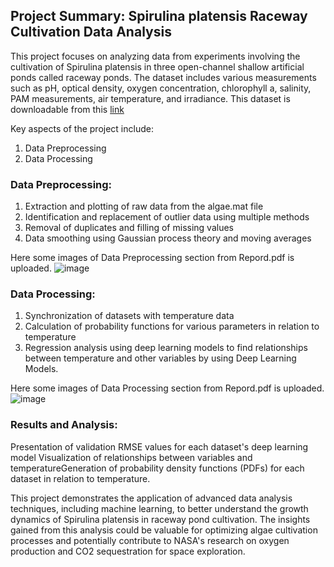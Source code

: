 ## Project Summary: Spirulina platensis Raceway Cultivation Data Analysis
This project focuses on analyzing data from experiments involving the cultivation of Spirulina platensis in three open-channel shallow artificial ponds called raceway ponds.
The dataset includes various measurements such as pH, optical density, oxygen concentration, chlorophyll a, salinity, PAM measurements, air temperature, and irradiance.
This dataset is downloadable from this [link](https://www.nasa.gov/intelligent-systems-division/discovery-and-systems-health/pcoe/pcoe-data-set-repository/)

Key aspects of the project include:
1. Data Preprocessing
2. Data Processing

### Data Preprocessing:

1. Extraction and plotting of raw data from the algae.mat file
2. Identification and replacement of outlier data using multiple methods
3. Removal of duplicates and filling of missing values
4. Data smoothing using Gaussian process theory and moving averages
   
Here some images of Data Preprocessing section from Repord.pdf is uploaded.
![image](https://github.com/user-attachments/assets/23209747-714d-44a8-a17e-060e0aa47f75)


### Data Processing:

1. Synchronization of datasets with temperature data
2. Calculation of probability functions for various parameters in relation to temperature
3. Regression analysis using deep learning models to find relationships between temperature and other variables by using Deep Learning Models.

Here some images of Data Processing section from Repord.pdf is uploaded.
![image](https://github.com/user-attachments/assets/2ac2cba9-0c84-4b53-913b-ea016cf06328)

### Results and Analysis:

Presentation of validation RMSE values for each dataset's deep learning model Visualization of relationships between variables and temperatureGeneration of 
probability density functions (PDFs) for each dataset in relation to temperature.

This project demonstrates the application of advanced data analysis techniques, including machine learning, to better understand the growth dynamics of Spirulina platensis 
in raceway pond cultivation. The insights gained from this analysis could be valuable for optimizing algae cultivation processes and potentially contribute to 
NASA's research on oxygen production and CO2 sequestration for space exploration.
